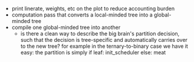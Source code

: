 
* print linerate, weights, etc on the plot to reduce accounting burden
* computation pass that converts a local-minded tree into a global-minded tree
* compile one global-minded tree into another
    * is there a clean way to describe the big brain's partition decision, such that the decision is tree-specific and automatically carries over to the new tree? 
    for example in the ternary-to-binary case we have it easy: the partition is simply 
        if leaf: init_scheduler
        else: meat
    